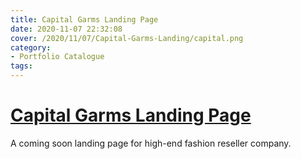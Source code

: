 ```yaml
---
title: Capital Garms Landing Page
date: 2020-11-07 22:32:08
cover: /2020/11/07/Capital-Garms-Landing/capital.png
category:
- Portfolio Catalogue
tags:
---
```


# [Capital Garms Landing Page](https://capitalgarms.com)

A coming soon landing page for high-end fashion reseller company.
